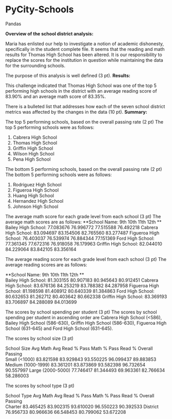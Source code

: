 # PyCity-Schools
Pandas


**Overview of the school district analysis:**

Maria has enlisted our help to investigate a notion of academic dishonesty, specifically in the student complete file. It seems that the reading and math results for Thomas High School has been altered. It is our responsibility to replace the scores for the institution in question while maintaining the data for the surrounding schools. 


The purpose of this analysis is well defined (3 pt).
**Results:**

This challenge indicated that Thomas High School was one of the top 5 performing high schools in the district with an average reading score of 83.90% and an average math score of 83.35%. 

There is a bulleted list that addresses how each of the seven school district metrics was affected by the changes in the data (10 pt).
**Summary:**

The top 5 performing schools, based on the overall passing rate (2 pt)
The top 5 performing schools were as follows:
1. Cabrera High School
2. Thomas High School
3. Griffin High School
4. Wilson High School
5. Pena High School

The bottom 5 performing schools, based on the overall passing rate (2 pt)
The bottom 5 performing schools were as follows:
1. Rodriguez High School 
2. Figueroa High School
3. Huang High School
4. Hernandez High School 
5. Johnson High School 

The average math score for each grade level from each school (3 pt)
The average math scores are as follows:
**School Name:			    9th       10th      11th      12th **
Bailey High School: 	77.083676	76.996772	77.515588	76.492218
Cabrera High School: 	83.094697	83.154506	82.765560	83.277487
Figueroa High School: 76.403037	76.539974	76.884344	77.151369
Ford High School:   	77.361345	77.672316	76.918058	76.179963
Griffin High School:  82.044010	84.229064	83.842105	83.356164
  
The average reading score for each grade level from each school (3 pt)
The average reading scores are as follows:
  
**School Name:	        9th       10th       11th     12th 	**	
Bailey High School:	  81.303155	80.907183	80.945643	80.912451
Cabrera High School:	83.676136	84.253219	83.788382	84.287958
Figueroa High School:	81.198598	81.408912	80.640339	81.384863
Ford High School:	    80.632653	81.262712	80.403642	80.662338
Griffin High School:	83.369193	83.706897	84.288089	84.013699
  
The scores by school spending per student (3 pt)
The scores by school spending per student in ascending order are Cabrera High School (<586), Bailey High School (586-630), Griffin High School (586-630), Figueroa High School (631-645) and Ford High School (631-645). 

The scores by school size (3 pt)
	
School Size		      Avg Math	Avg Read	% Pass Math	% Pass Read	% Overall Passing			
Small (<1000)	      83.821598	83.929843	93.550225	  96.099437	  89.883853
Medium (1000-1999)	83.361201	83.873869	93.582398	  96.732654	  90.557997
Large (2000-5000)	  77.746417	81.344493	69.963361	  82.766634	  58.286003

The scores by school type (3 pt)
	
School Type		Avg Math 	Avg Read	% Pass Math	% Pass Read	% Overall Passing		
Charter	     83.465425	83.902315	93.610020	  96.550223	  90.392533
District	   76.956733	80.966636	66.548453	  80.799062	  53.672208

